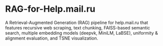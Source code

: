 # RAG-for-Help.mail.ru
A Retrieval-Augmented Generation (RAG) pipeline for help.mail.ru that features recursive web scraping, text chunking, FAISS-based semantic search, multiple embedding models (deepvk, MiniLM, LaBSE), uniformity &amp; alignment evaluation, and TSNE visualization.
